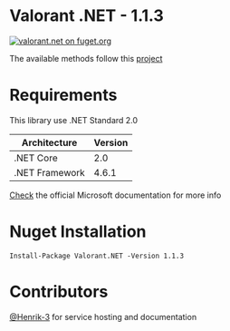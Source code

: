 # Valorant .NET - 1.1.3
[![valorant.net on fuget.org](https://www.fuget.org/packages/valorant.net/badge.svg?v=1.1.3)](https://www.fuget.org/packages/valorant.net/1.1.3)

The available methods follow this [project](https://github.com/Henrik-3/unofficial-valorant-api)

# Requirements
This library use .NET Standard 2.0

|Architecture|Version|
|-|-|
| .NET Core | 2.0 |
| .NET Framework | 4.6.1 |

[Check](https://docs.microsoft.com/en-us/dotnet/standard/net-standard) the official Microsoft documentation for more info

# Nuget Installation
```Install-Package Valorant.NET -Version 1.1.3```

# Contributors
[@Henrik-3](https://github.com/Henrik-3/unofficial-valorant-api) for service hosting and documentation
